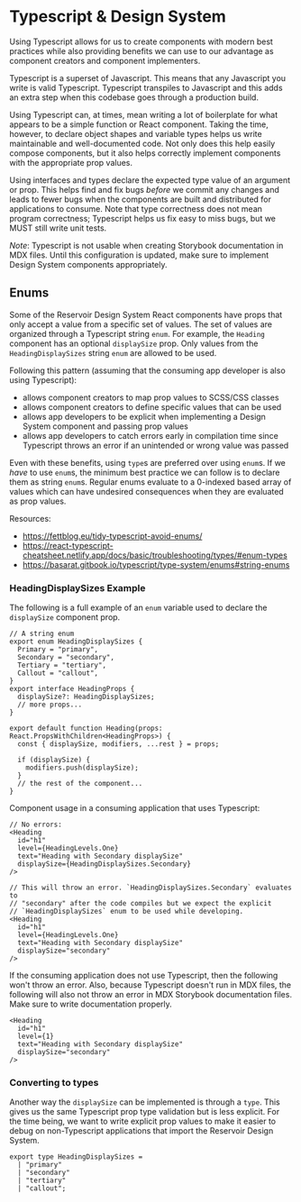 # Typescript & Design System

Using Typescript allows for us to create components with modern best practices while also providing benefits we can use to our advantage as component creators and component implementers.

Typescript is a superset of Javascript. This means that any Javascript you write is valid Typescript. Typescript transpiles to Javascript and this adds an extra step when this codebase goes through a production build.

Using Typescript can, at times, mean writing a lot of boilerplate for what appears to be a simple function or React component. Taking the time, however, to declare object shapes and variable types helps us write maintainable and well-documented code. Not only does this help easily compose components, but it also helps correctly implement components with the appropriate prop values.

Using interfaces and types declare the expected type value of an argument or prop. This helps find and fix bugs _before_ we commit any changes and leads to fewer bugs when the components are built and distributed for applications to consume. Note that type correctness does not mean program correctness; Typescript helps us fix easy to miss bugs, but we MUST still write unit tests.

_Note_: Typescript is not usable when creating Storybook documentation in MDX files. Until this configuration is updated, make sure to implement Design System components appropriately.

## Enums

Some of the Reservoir Design System React components have props that only accept a value from a specific set of values. The set of values are organized through a Typescript string `enum`. For example, the `Heading` component has an optional `displaySize` prop. Only values from the `HeadingDisplaySizes` string `enum` are allowed to be used.

Following this pattern (assuming that the consuming app developer is also using Typescript):

- allows component creators to map prop values to SCSS/CSS classes
- allows component creators to define specific values that can be used
- allows app developers to be explicit when implementing a Design System component and passing prop values
- allows app developers to catch errors early in compilation time since Typescript throws an error if an unintended or wrong value was passed

Even with these benefits, using `type`s are preferred over using `enum`s. If we _have_ to use `enum`s, the minimum best practice we can follow is to declare them as string `enum`s. Regular enums evaluate to a 0-indexed based array of values which can have undesired consequences when they are evaluated as prop values.

Resources:

- https://fettblog.eu/tidy-typescript-avoid-enums/
- https://react-typescript-cheatsheet.netlify.app/docs/basic/troubleshooting/types/#enum-types
- https://basarat.gitbook.io/typescript/type-system/enums#string-enums

### HeadingDisplaySizes Example

The following is a full example of an `enum` variable used to declare the `displaySize` component prop.

```tsx
// A string enum
export enum HeadingDisplaySizes {
  Primary = "primary",
  Secondary = "secondary",
  Tertiary = "tertiary",
  Callout = "callout",
}
export interface HeadingProps {
  displaySize?: HeadingDisplaySizes;
  // more props...
}

export default function Heading(props: React.PropsWithChildren<HeadingProps>) {
  const { displaySize, modifiers, ...rest } = props;

  if (displaySize) {
    modifiers.push(displaySize);
  }
  // the rest of the component...
}
```

Component usage in a consuming application that uses Typescript:

```tsx
// No errors:
<Heading
  id="h1"
  level={HeadingLevels.One}
  text="Heading with Secondary displaySize"
  displaySize={HeadingDisplaySizes.Secondary}
/>

// This will throw an error. `HeadingDisplaySizes.Secondary` evaluates to
// "secondary" after the code compiles but we expect the explicit
// `HeadingDisplaySizes` enum to be used while developing.
<Heading
  id="h1"
  level={HeadingLevels.One}
  text="Heading with Secondary displaySize"
  displaySize="secondary"
/>
```

If the consuming application does not use Typescript, then the following won't throw an error. Also, because Typescript doesn't run in MDX files, the following will also not throw an error in MDX Storybook documentation files. Make sure to write documentation properly.

```tsx
<Heading
  id="h1"
  level={1}
  text="Heading with Secondary displaySize"
  displaySize="secondary"
/>
```

### Converting to types

Another way the `displaySize` can be implemented is through a `type`. This gives us the same Typescript prop type validation but is less explicit. For the time being, we want to write explicit prop values to make it easier to debug on non-Typescript applications that import the Reservoir Design System.

```tsx
export type HeadingDisplaySizes =
  | "primary"
  | "secondary"
  | "tertiary"
  | "callout";
```
